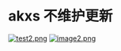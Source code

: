 # akxs 不维护更新
[![test2.png](https://i.postimg.cc/7Yn6B0hG/test2.png)](https://postimg.cc/QHVhCBph)
[![image2.png](https://i.postimg.cc/WbNj1Kpz/image2.png)](https://postimg.cc/s1NbnThC)

